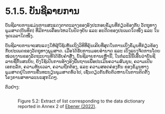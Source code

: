 # 5.1.5. ບັນຊີລາຍການ

ບັນຊີລາຍການແມ່ນການສະແດງຕາຕະລາງຂອງອົງປະກອບຂໍ້ມູນທີ່ກ່ຽວຂ້ອງກັບ ວັດຖຸທາງພູມສາດ(ບັນທຶກ) ທີ່ມີການເຄື່ອນໄຫວໃນປັດຈຸບັນ ແລະ ອະດີດຂອງປະເພດໃດໜຶ່ງ ແລະ ໃນຈຸດເວລາໃດໜຶ່ງ.

ບັນຊີລາຍການຈະສະແດງໃຫ້ຜູ້ໃຊ້ເຫັນເຖິງວິທີທີ່ຄຸ້ນເຄີຍທີ່ສຸດໃນການເບິ່ງຂໍ້ມູນທີ່ກ່ຽວຂ້ອງກັບປະເພດຂອງວັດຖຸທາງພູມສາດ. ເມື່ອໄດ້ຮັບການມອບອໍານາດ ແລະ ເບິ່ງແຍງຈັດການໂດຍໜ່ວຍງານຂອງລັດຖະບານທີ່ໄດ້ຮັບຄຳສັ່ງ, ບັນຊີລາຍການເຫຼົ່ານີ້, ໃນກໍລະນີນີ້ເອີ້ນວ່າບັນຊີລາຍຊື່ຕົ້ນສະບັບ, ຍັງໃຊ້ເປັນການອ້າງອິງພື້ນຖານເພື່ອປະເມີນຄວາມສົມບູນ, ຄວາມເປັນເອກະລັກ, ຄວາມທັນເວລາ, ຄວາມຖືກຕ້ອງ, ແລະ ຄວາມສອດຄ່ອງກັນ ຂອງຂໍ້ມູນທາງພູມສາດຢູ່ໃນການຂື້ນທະບຽນພູມສາດທົ່ວໄປ, ເຊັ່ນດຽວກັນກັບຕົວຫານໃນການຕິດຕັ້ງໂຄງການສາທາລະນະສຸກໃດໆ.

ຕົວຢ່າງ:

<figure><img src="../../../../.gitbook/assets/Screenshot 2022-11-01 141635.jpg" alt=""><figcaption><p>Figure 5.2: Extract of list corresponding to the data dictionary reported in Annex 2 of <a href="https://healthgeolab.net/DOCUMENTS/Guidance_Common_Geo-registry_Ve2.pdf">Ebener (2022)</a>.</p></figcaption></figure>
